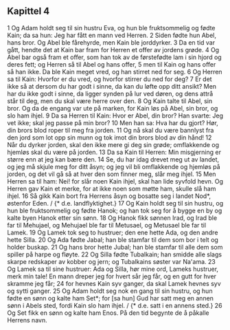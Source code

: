 ## Kapittel 4

1 Og Adam holdt seg til sin hustru Eva, og hun ble fruktsommelig og fødte Kain; da sa hun: Jeg har fått en mann ved Herren.
2 Siden fødte hun Abel, hans bror. Og Abel ble fårehyrde, men Kain ble jorddyrker.
3 Da en tid var gått, hendte det at Kain bar fram for Herren et offer av jordens grøde.
4 Og Abel bar også fram et offer, som han tok av de førstefødte lam i sin hjord og deres fett; og Herren så til Abel og hans offer,
5 men til Kain og hans offer så han ikke. Da ble Kain meget vred, og han stirret ned for seg.
6 Og Herren sa til Kain: Hvorfor er du vred, og hvorfor stirrer du ned for deg?
7 Er det ikke så at dersom du har godt i sinne, da kan du løfte opp ditt ansikt? Men har du ikke godt i sinne, da ligger synden på lur ved døren, og dens attrå står til deg, men du skal være herre over den.
8 Og Kain talte til Abel, sin bror. Og da de engang var ute på marken, for Kain løs på Abel, sin bror, og slo ham ihjel.
9 Da sa Herren til Kain: Hvor er Abel, din bror? Han svarte: Jeg vet ikke; skal jeg passe på min bror?
10 Men han sa: Hva har du gjort? Hør, din brors blod roper til meg fra jorden.
11 Og nå skal du være bannlyst fra den jord som lot opp sin munn og tok imot din brors blod av din hånd!
12 Når du dyrker jorden, skal den ikke mere gi deg sin grøde; omflakkende og hjemløs skal du være på jorden.
13 Da sa Kain til Herren: Min misgjerning er større enn at jeg kan bære den.
14 Se, du har idag drevet meg ut av landet, og jeg må skjule meg for ditt åsyn; og jeg vil bli omflakkende og hjemløs på jorden, og det vil gå så at hver den som finner meg, slår meg ihjel.
15 Men Herren sa til ham: Nei! for slår noen Kain ihjel, skal han lide syvfold hevn. Og Herren gav Kain et merke, for at ikke noen som møtte ham, skulle slå ham ihjel.
16 Så gikk Kain bort fra Herrens åsyn og bosatte seg i landet Nod*, østenfor Eden. / {* d.e. landflyktighet.}
17 Og Kain holdt seg til sin hustru, og hun ble fruktsommelig og fødte Hanok; og han tok seg for å bygge en by og kalte byen Hanok etter sin sønn.
18 Og Hanok fikk sønnen Irad, og Irad ble far til Mehujael, og Mehujael ble far til Metusael, og Metusael ble far til Lamek.
19 Og Lamek tok seg to hustruer; den ene hette Ada, og den andre hette Silla.
20 Og Ada fødte Jabal; han ble stamfar til dem som bor i telt og holder buskap.
21 Og hans bror hette Jubal; han ble stamfar til alle dem som spiller på harpe og fløyte.
22 Og Silla fødte Tubalkain; han smidde alle slags skarpe redskaper av kobber og jern; og Tubalkains søster var Na'ama.
23 Og Lamek sa til sine hustruer: Ada og Silla, hør mine ord, Lameks hustruer, merk min tale! En mann dreper jeg for hvert sår jeg får, og en gutt for hver skramme jeg får;
24 for hevnes Kain syv ganger, da skal Lamek hevnes syv og sytti ganger.
25 Og Adam holdt seg nok en gang til sin hustru, og hun fødte en sønn og kalte ham Set*; for [sa hun] Gud har satt meg en annen sønn i Abels sted, fordi Kain slo ham ihjel. / {* d.e. satt i en annens sted.}
26 Og Set fikk en sønn og kalte ham Enos. På den tid begynte de å påkalle Herrens navn.
